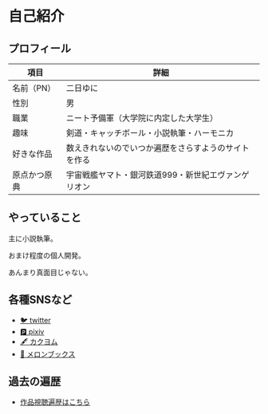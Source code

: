 # 自己紹介

## プロフィール

| 項目 | 詳細 |
|------|------|
| 名前（PN） | 二日ゆに |
| 性別 | 男 |
| 職業 | ニート予備軍（大学院に内定した大学生） |
| 趣味 | 剣道・キャッチボール・小説執筆・ハーモニカ |
| 好きな作品 | 数えきれないのでいつか遍歴をさらすようのサイトを作る |
| 原点かつ原典 | 宇宙戦艦ヤマト・銀河鉄道999・新世紀エヴァンゲリオン |

## やっていること

主に小説執筆。

おまけ程度の個人開発。

あんまり真面目じゃない。

## 各種SNSなど

- [🐦 twitter](https://twitter.com/yuni_wille)
- [🅿️ pixiv](https://www.pixiv.net/users/20509498)
- [🖋️ カクヨム](https://kakuyomu.jp/users/yuni_hutsuka)
- [🍈 メロンブックス](https://www.melonbooks.co.jp/circle/index.php?circle_id=107118)

## 過去の遍歴

- [作品視聴遍歴はこちら](./detail/history.md)
